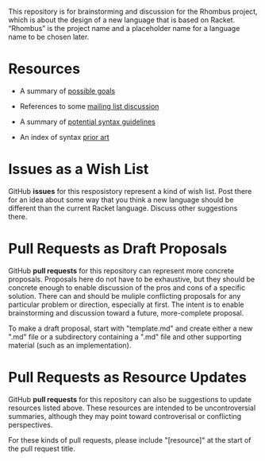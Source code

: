 This repository is for brainstorming and discussion for the Rhombus
project, which is about the design of a new language that is based on
Racket. “Rhombus” is the project name and a placeholder name for
a language name to be chosen later.

# Resources

* A summary of [possible goals](resources/goals.md)

* References to some [mailing list discussion](resources/refs.md)

* A summary of [potential syntax guidelines](resources/syntax-considerations.md)

* An index of syntax [prior art](resources/prior-art.md)

# Issues as a Wish List

GitHub **issues** for this resposistory represent a kind of wish list.
Post there for an idea about some way that you think a new language
should be different than the current Racket language. Discuss other
suggestions there.

# Pull Requests as Draft Proposals

GitHub **pull requests** for this repository can represent more concrete
proposals. Proposals here do not have to be exhaustive, but they
should be concrete enough to enable discussion of the pros and cons of
a specific solution. There can and should be muliple conflicting
proposals for any particular problem or direction, especially at
first. The intent is to enable brainstorming and discussion toward a
future, more-complete proposal.

To make a draft proposal, start with "template.md" and create either a
new ".md" file or a subdirectory containing a ".md" file and other
supporting material (such as an implementation).

# Pull Requests as Resource Updates

GitHub **pull requests** for this repository can also be suggestions
to update resources listed above. These resources are intended to be
uncontroversial summaries, although they may point toward
controverisal or conflicting perspectives.

For these kinds of pull requests, please include "[resource]" at the
start of the pull request title.
